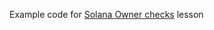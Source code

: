 Example code for [Solana Owner checks](https://solana.com/developers/courses/program-security/owner-checks) lesson 

